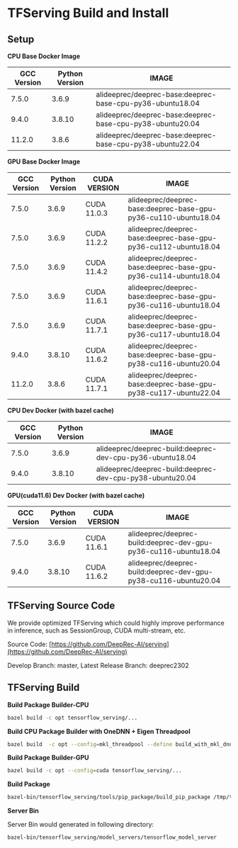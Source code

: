# TFServing Build and Install

## Setup

**CPU Base Docker Image**

| GCC Version | Python Version |                           IMAGE                           |
| ----------- | -------------- | --------------------------------------------------------- |
|   7.5.0     |    3.6.9       | alideeprec/deeprec-base:deeprec-base-cpu-py36-ubuntu18.04 |
|   9.4.0     |    3.8.10      | alideeprec/deeprec-base:deeprec-base-cpu-py38-ubuntu20.04 |
|   11.2.0    |    3.8.6       | alideeprec/deeprec-base:deeprec-base-cpu-py38-ubuntu22.04 |

**GPU Base Docker Image**

| GCC Version | Python Version | CUDA VERSION |                           IMAGE                                 |
| ----------- | -------------- | ------------ | --------------------------------------------------------------- |
|    7.5.0    |    3.6.9       | CUDA 11.0.3  | alideeprec/deeprec-base:deeprec-base-gpu-py36-cu110-ubuntu18.04 |
|    7.5.0    |    3.6.9       | CUDA 11.2.2  | alideeprec/deeprec-base:deeprec-base-gpu-py36-cu112-ubuntu18.04 |
|    7.5.0    |    3.6.9       | CUDA 11.4.2  | alideeprec/deeprec-base:deeprec-base-gpu-py36-cu114-ubuntu18.04 |
|    7.5.0    |    3.6.9       | CUDA 11.6.1  | alideeprec/deeprec-base:deeprec-base-gpu-py36-cu116-ubuntu18.04 |
|    7.5.0    |    3.6.9       | CUDA 11.7.1  | alideeprec/deeprec-base:deeprec-base-gpu-py36-cu117-ubuntu18.04 |
|    9.4.0    |    3.8.10      | CUDA 11.6.2  | alideeprec/deeprec-base:deeprec-base-gpu-py38-cu116-ubuntu20.04 |
|    11.2.0   |    3.8.6       | CUDA 11.7.1  | alideeprec/deeprec-base:deeprec-base-gpu-py38-cu117-ubuntu22.04 |

**CPU Dev Docker (with bazel cache)**

| GCC Version | Python Version |                           IMAGE                           |
| ----------- | -------------- | --------------------------------------------------------- |
|   7.5.0     |    3.6.9       | alideeprec/deeprec-build:deeprec-dev-cpu-py36-ubuntu18.04 |
|   9.4.0     |    3.8.10      | alideeprec/deeprec-build:deeprec-dev-cpu-py38-ubuntu20.04 |

**GPU(cuda11.6) Dev Docker (with bazel cache)**

| GCC Version | Python Version | CUDA VERSION |                           IMAGE                                 |
| ----------- | -------------- | ------------ | --------------------------------------------------------------- |
|    7.5.0    |    3.6.9       | CUDA 11.6.1  | alideeprec/deeprec-build:deeprec-dev-gpu-py36-cu116-ubuntu18.04 |
|    9.4.0    |    3.8.10      | CUDA 11.6.2  | alideeprec/deeprec-build:deeprec-dev-gpu-py38-cu116-ubuntu20.04 |


## TFServing Source Code

We provide optimized TFServing which could highly improve performance in inference, such as SessionGroup, CUDA multi-stream, etc.

Source Code: [https://github.com/DeepRec-AI/serving](https://github.com/DeepRec-AI/serving)

Develop Branch: master, Latest Release Branch: deeprec2302

## TFServing Build

**Build Package Builder-CPU**

```bash
bazel build -c opt tensorflow_serving/...
```

**Build CPU Package Builder with OneDNN + Eigen Threadpool**

```bash
bazel build  -c opt --config=mkl_threadpool --define build_with_mkl_dnn_v1_only=true tensorflow_serving/...
```

**Build Package Builder-GPU**

```bash
bazel build -c opt --config=cuda tensorflow_serving/...
```

**Build Package**

```bash
bazel-bin/tensorflow_serving/tools/pip_package/build_pip_package /tmp/tf_serving_client_whl
```

**Server Bin**

Server Bin would generated in following directory:
```bash
bazel-bin/tensorflow_serving/model_servers/tensorflow_model_server
```
